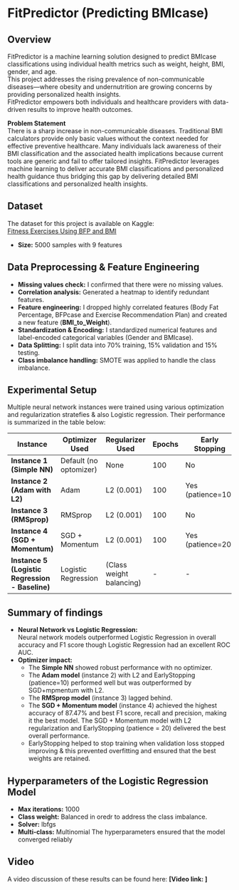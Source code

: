 # FitPredictor (Predicting BMIcase)

## Overview
FitPredictor is a machine learning solution designed to predict BMIcase classifications using individual health metrics such as weight, height, BMI, gender, and age.  
This project addresses the rising prevalence of non-communicable diseases—where obesity and undernutrition are growing concerns by providing personalized health insights.  
FitPredictor empowers both individuals and healthcare providers with data-driven results to improve health outcomes.  

**Problem Statement**  
There is a sharp increase in non-communicable diseases. Traditional BMI calculators provide only basic values without the context needed for effective preventive healthcare. Many individuals lack awareness of their BMI classification and the associated health implications because current tools are generic and fail to offer tailored insights. FitPredictor leverages machine learning to deliver accurate BMI classifications and personalized health guidance thus bridging this gap by delivering detailed BMI classifications and personalized health insights.

## Dataset
The dataset for this project is available on Kaggle:  
[Fitness Exercises Using BFP and BMI](https://www.kaggle.com/datasets/mustafa20635/fitness-exercises-using-bfp-and-bmi)  
- **Size:** 5000 samples with 9 features

## Data Preprocessing & Feature Engineering
- **Missing values check:** I confirmed that there were no missing values.
- **Correlation analysis:** Generated a heatmap to identify redundant features.
- **Feature engineering:** I dropped highly correlated features (Body Fat Percentage, BFPcase and Exercise Recommendation Plan) and created a new feature (**BMI_to_Weight**).
- **Standardization & Encoding:** I standardized numerical features and label-encoded categorical variables (Gender and BMIcase).
- **Data Splitting:** I split data into 70% training, 15% validation and 15% testing.
- **Class imbalance handling:** SMOTE was applied to handle the class imbalance.

## Experimental Setup
Multiple neural network instances were trained using various optimization and regularization stratefies & also Logistic regression. Their performance is summarized in the table below:

| **Instance**                                      | **Optimizer Used**            | **Regularizer Used** | **Epochs** | **Early Stopping**         |  **Layers**         | **Learning Rate** | **Accuracy** | **F1 Score** | **Recall** | **Precision** |
|---------------------------------------------------|-------------------------------|----------------------|------------|----------------------------|----------------------|-------------------|--------------|--------------|------------|---------------|
| **Instance 1 (Simple NN)**                        | Default (no optomizer)          | None                 | 100        | No                         | 3 (Dense-only)       | Default           | 86.53%       | 86.46%       | 86.53%     | 86.44%        |
| **Instance 2 (Adam with L2)**                     | Adam                          | L2 (0.001)           | 100        | Yes (patience=10)          | 4 (Dense+BN+Dropout) | 0.0005            | 85.60%       | 85.78%       | 85.60%     | 85.62%        |
| **Instance 3 (RMSprop)**                          | RMSprop                       | L2 (0.001)           | 100        | No                         | 4 (Dense+BN+Dropout) | 0.0005            | 84.13%       | 84.84%       | 84.13%     | 85.86%        |
| **Instance 4 (SGD + Momentum)**                   | SGD + Momentum                | L2 (0.001)           | 100        | Yes (patience=20)          | 4 (Dense+BN+Dropout) | 0.0005            | **87.47%**   | **87.55%**   | **87.47%** | **87.76%**    |
| **Instance 5 (Logistic Regression - Baseline)**   | Logistic Regression           | (Class weight balancing) |   -    |   -                        |   -                  |   -               | 82.40%       | 82.73%       | 82.40%     | 83.63%        |

## Summary of findings
- **Neural Network vs Logistic Regression:**  
  Neural network models outperformed Logistic Regression in overall accuracy and F1 score though Logistic Regression had an excellent ROC AUC.  
- **Optimizer impact:**  
  - The **Simple NN** showed robust performance with no optimizer.  
  - The **Adam model** (instance 2) with L2 and EarlyStopping (patience=10) performed well but was outperformed by SGD+mpmentum with L2.  
  - The **RMSprop model** (instance 3) lagged behind.  
  - The **SGD + Momentum model** (instance 4) achieved the highest accuracy of 87.47% and best F1 score, recall and precision, making it the best model. The SGD + Momentum model with L2 regularization and EarlyStopping (patience = 20) delivered the best overall performance.
  - EarlyStopping helped to stop training when validation loss stopped improving & this prevented overfitting and ensured that the best weights are retained.

## Hyperparameters of the Logistic Regression Model
- **Max iterations:** 1000  
- **Class weight:** Balanced in oredr to address the class imbalance.  
- **Solver:** lbfgs  
- **Multi-class:** Multinomial
The hyperparameters ensured that the model converged reliably 

## Video 
A video discussion of these results can be found here: **[Video link: ]**

